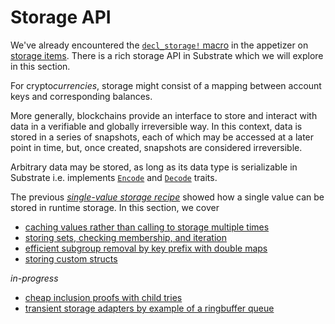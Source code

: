 # Storage API

We've already encountered the [`decl_storage!` macro](https://substrate.dev/rustdocs/master/frame_support/macro.decl_storage.html) in the appetizer on [storage items](../../2-appetizers/2-storage-values.md). There is a rich storage API in Substrate which we will explore in this section.

For crypto*currencies*, storage might consist of a mapping between account keys and corresponding balances.

More generally, blockchains provide an interface to store and interact with data in a verifiable and globally irreversible way. In this context, data is stored in a series of snapshots, each of which may be accessed at a later point in time, but, once created, snapshots are considered irreversible.

Arbitrary data may be stored, as long as its data type is serializable in Substrate i.e. implements [`Encode`](https://docs.rs/parity-scale-codec/1.3.0/parity_scale_codec/#encode) and [`Decode`](https://docs.rs/parity-scale-codec/1.3.0/parity_scale_codec/#decode) traits.

The previous *[single-value storage recipe](../../2-appetizers/2-storage-values.md)* showed how a single value can be stored in runtime storage. In this section, we cover
- [caching values rather than calling to storage multiple times](./cache.md)
- [storing sets, checking membership, and iteration](./sets-vecs-iteration.md)
- [efficient subgroup removal by key prefix with double maps](./double.md)
- [storing custom structs](./structs.md)

*in-progress*
- [cheap inclusion proofs with child tries](./childtries.md)
- [transient storage adapters by example of a ringbuffer queue](./ringbuffer.md)
